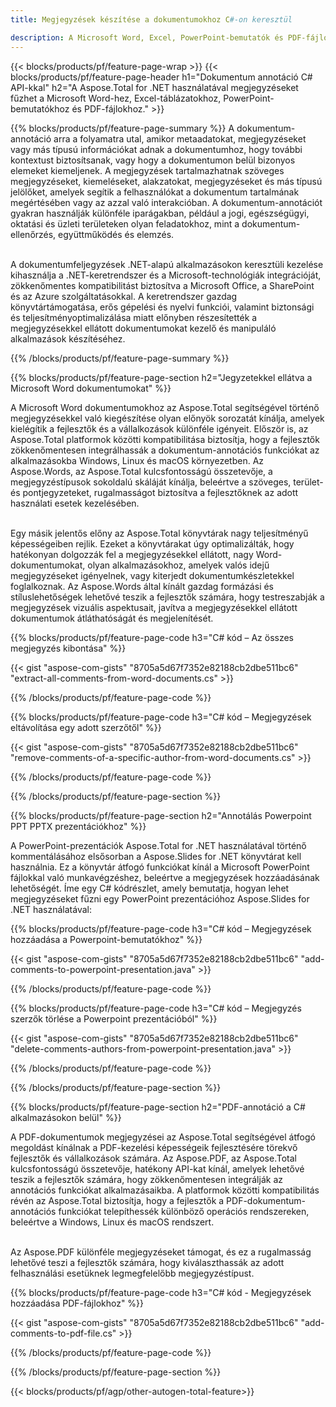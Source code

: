 ```yaml
---
title: Megjegyzések készítése a dokumentumokhoz C#-on keresztül 

description: A Microsoft Word, Excel, PowerPoint-bemutatók és PDF-fájlok megjegyzései a C#-alkalmazáson keresztül. Könnyedén kezelheti a kommentárokat.
---
```


{{< blocks/products/pf/feature-page-wrap >}}
{{< blocks/products/pf/feature-page-header h1="Dokumentum annotáció C# API-kkal" h2="A Aspose.Total for .NET használatával megjegyzéseket fűzhet a Microsoft Word-hez, Excel-táblázatokhoz, PowerPoint-bemutatókhoz és PDF-fájlokhoz." >}}

{{% blocks/products/pf/feature-page-summary %}}
A dokumentum-annotáció arra a folyamatra utal, amikor metaadatokat, megjegyzéseket vagy más típusú információkat adnak a dokumentumhoz, hogy további kontextust biztosítsanak, vagy hogy a dokumentumon belül bizonyos elemeket kiemeljenek. A megjegyzések tartalmazhatnak szöveges megjegyzéseket, kiemeléseket, alakzatokat, megjegyzéseket és más típusú jelölőket, amelyek segítik a felhasználókat a dokumentum tartalmának megértésében vagy az azzal való interakcióban. A dokumentum-annotációt gyakran használják különféle iparágakban, például a jogi, egészségügyi, oktatási és üzleti területeken olyan feladatokhoz, mint a dokumentum-ellenőrzés, együttműködés és elemzés. <br /><br />

A dokumentumfeljegyzések .NET-alapú alkalmazásokon keresztüli kezelése kihasználja a .NET-keretrendszer és a Microsoft-technológiák integrációját, zökkenőmentes kompatibilitást biztosítva a Microsoft Office, a SharePoint és az Azure szolgáltatásokkal. A keretrendszer gazdag könyvtártámogatása, erős gépelési és nyelvi funkciói, valamint biztonsági és teljesítményoptimalizálása miatt előnyben részesítették a megjegyzésekkel ellátott dokumentumokat kezelő és manipuláló alkalmazások készítéséhez. 

{{% /blocks/products/pf/feature-page-summary  %}}

{{% blocks/products/pf/feature-page-section  h2="Jegyzetekkel ellátva a Microsoft Word dokumentumokat" %}}

A Microsoft Word dokumentumokhoz az Aspose.Total segítségével történő megjegyzésekkel való kiegészítése olyan előnyök sorozatát kínálja, amelyek kielégítik a fejlesztők és a vállalkozások különféle igényeit. Először is, az Aspose.Total platformok közötti kompatibilitása biztosítja, hogy a fejlesztők zökkenőmentesen integrálhassák a dokumentum-annotációs funkciókat az alkalmazásokba Windows, Linux és macOS környezetben. Az Aspose.Words, az Aspose.Total kulcsfontosságú összetevője, a megjegyzéstípusok sokoldalú skáláját kínálja, beleértve a szöveges, terület- és pontjegyzeteket, rugalmasságot biztosítva a fejlesztőknek az adott használati esetek kezelésében. <br /><br />

Egy másik jelentős előny az Aspose.Total könyvtárak nagy teljesítményű képességeiben rejlik. Ezeket a könyvtárakat úgy optimalizálták, hogy hatékonyan dolgozzák fel a megjegyzésekkel ellátott, nagy Word-dokumentumokat, olyan alkalmazásokhoz, amelyek valós idejű megjegyzéseket igényelnek, vagy kiterjedt dokumentumkészletekkel foglalkoznak. Az Aspose.Words által kínált gazdag formázási és stíluslehetőségek lehetővé teszik a fejlesztők számára, hogy testreszabják a megjegyzések vizuális aspektusait, javítva a megjegyzésekkel ellátott dokumentumok átláthatóságát és megjelenítését. 

{{% blocks/products/pf/feature-page-code h3="C# kód – Az összes megjegyzés kibontása" %}}

{{< gist "aspose-com-gists" "8705a5d67f7352e82188cb2dbe511bc6" "extract-all-comments-from-word-documents.cs" >}}

{{% /blocks/products/pf/feature-page-code  %}}

{{% blocks/products/pf/feature-page-code h3="C# kód – Megjegyzések eltávolítása egy adott szerzőtől" %}}

{{< gist "aspose-com-gists" "8705a5d67f7352e82188cb2dbe511bc6" "remove-comments-of-a-specific-author-from-word-documents.cs" >}}

{{% /blocks/products/pf/feature-page-code  %}}

{{% /blocks/products/pf/feature-page-section %}}

{{% blocks/products/pf/feature-page-section  h2="Annotálás Powerpoint PPT PPTX prezentációkhoz" %}}

A PowerPoint-prezentációk Aspose.Total for .NET használatával történő kommentálásához elsősorban a Aspose.Slides for .NET könyvtárat kell használnia. Ez a könyvtár átfogó funkciókat kínál a Microsoft PowerPoint fájlokkal való munkavégzéshez, beleértve a megjegyzések hozzáadásának lehetőségét. Íme egy C# kódrészlet, amely bemutatja, hogyan lehet megjegyzéseket fűzni egy PowerPoint prezentációhoz Aspose.Slides for .NET használatával:<br />

{{% blocks/products/pf/feature-page-code h3="C# kód – Megjegyzések hozzáadása a Powerpoint-bemutatókhoz" %}}

{{< gist "aspose-com-gists" "8705a5d67f7352e82188cb2dbe511bc6" "add-comments-to-powerpoint-presentation.java" >}}

{{% /blocks/products/pf/feature-page-code  %}}

{{% blocks/products/pf/feature-page-code h3="C# kód – Megjegyzés szerzők törlése a Powerpoint prezentációból" %}}

{{< gist "aspose-com-gists" "8705a5d67f7352e82188cb2dbe511bc6" "delete-comments-authors-from-powerpoint-presentation.java" >}}

{{% /blocks/products/pf/feature-page-code  %}}

{{% /blocks/products/pf/feature-page-section %}}

{{% blocks/products/pf/feature-page-section  h2="PDF-annotáció a C# alkalmazásokon belül" %}}

A PDF-dokumentumok megjegyzései az Aspose.Total segítségével átfogó megoldást kínálnak a PDF-kezelési képességeik fejlesztésére törekvő fejlesztők és vállalkozások számára. Az Aspose.PDF, az Aspose.Total kulcsfontosságú összetevője, hatékony API-kat kínál, amelyek lehetővé teszik a fejlesztők számára, hogy zökkenőmentesen integrálják az annotációs funkciókat alkalmazásaikba. A platformok közötti kompatibilitás révén az Aspose.Total biztosítja, hogy a fejlesztők a PDF-dokumentum-annotációs funkciókat telepíthessék különböző operációs rendszereken, beleértve a Windows, Linux és macOS rendszert.<br /><br />

Az Aspose.PDF különféle megjegyzéseket támogat, és ez a rugalmasság lehetővé teszi a fejlesztők számára, hogy kiválaszthassák az adott felhasználási esetüknek legmegfelelőbb megjegyzéstípust. 

{{% blocks/products/pf/feature-page-code h3="C# kód - Megjegyzések hozzáadása PDF-fájlokhoz" %}}

{{< gist "aspose-com-gists" "8705a5d67f7352e82188cb2dbe511bc6" "add-comments-to-pdf-file.cs" >}}

{{% /blocks/products/pf/feature-page-code  %}}

{{% /blocks/products/pf/feature-page-section %}}

{{< blocks/products/pf/agp/other-autogen-total-feature>}}